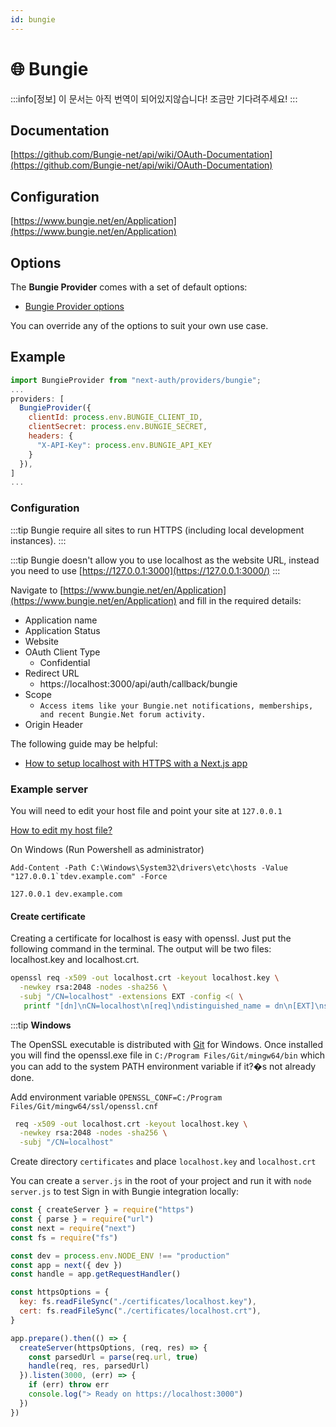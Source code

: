 ```yaml
---
id: bungie
---
```


# 🌐 Bungie

:::info[정보]
이 문서는 아직 번역이 되어있지않습니다! 조금만 기다려주세요!
:::

## Documentation[](https://next-auth.js.org/providers/bungie#documentation "Direct link to heading")

[https://github.com/Bungie-net/api/wiki/OAuth-Documentation](https://github.com/Bungie-net/api/wiki/OAuth-Documentation)

## Configuration[](https://next-auth.js.org/providers/bungie#configuration "Direct link to heading")

[https://www.bungie.net/en/Application](https://www.bungie.net/en/Application)

## Options[](https://next-auth.js.org/providers/bungie#options "Direct link to heading")

The **Bungie Provider** comes with a set of default options:

-   [Bungie Provider options](https://github.com/nextauthjs/next-auth/blob/v4/packages/next-auth/src/providers/bungie.js)

You can override any of the options to suit your own use case.

## Example[](https://next-auth.js.org/providers/bungie#example "Direct link to heading")

```js
import BungieProvider from "next-auth/providers/bungie";
...
providers: [
  BungieProvider({
    clientId: process.env.BUNGIE_CLIENT_ID,
    clientSecret: process.env.BUNGIE_SECRET,
    headers: {
      "X-API-Key": process.env.BUNGIE_API_KEY
    }
  }),
]
...
```

### Configuration[](https://next-auth.js.org/providers/bungie#configuration-1 "Direct link to heading")

:::tip
Bungie require all sites to run HTTPS (including local development instances).
:::

:::tip
Bungie doesn't allow you to use localhost as the website URL, instead you need to use [https://127.0.0.1:3000](https://127.0.0.1:3000/)
:::

Navigate to [https://www.bungie.net/en/Application](https://www.bungie.net/en/Application) and fill in the required details:

-   Application name
-   Application Status
-   Website
-   OAuth Client Type
    -   Confidential
-   Redirect URL
    -   https://localhost:3000/api/auth/callback/bungie
-   Scope
    -   `Access items like your Bungie.net notifications, memberships, and recent Bungie.Net forum activity.`
-   Origin Header

The following guide may be helpful:

-   [How to setup localhost with HTTPS with a Next.js app](https://medium.com/@anMagpie/secure-your-local-development-server-with-https-next-js-81ac6b8b3d68)

### Example server[](https://next-auth.js.org/providers/bungie#example-server "Direct link to heading")

You will need to edit your host file and point your site at `127.0.0.1`

[How to edit my host file?](https://phoenixnap.com/kb/how-to-edit-hosts-file-in-windows-mac-or-linux)

On Windows (Run Powershell as administrator)

```
Add-Content -Path C:\Windows\System32\drivers\etc\hosts -Value "127.0.0.1`tdev.example.com" -Force
```

```
127.0.0.1 dev.example.com
```

#### Create certificate[](https://next-auth.js.org/providers/bungie#create-certificate "Direct link to heading")

Creating a certificate for localhost is easy with openssl. Just put the following command in the terminal. The output will be two files: localhost.key and localhost.crt.

```bash
openssl req -x509 -out localhost.crt -keyout localhost.key \
  -newkey rsa:2048 -nodes -sha256 \
  -subj "/CN=localhost" -extensions EXT -config <( \
   printf "[dn]\nCN=localhost\n[req]\ndistinguished_name = dn\n[EXT]\nsubjectAltName=DNS:localhost\nkeyUsage=digitalSignature\nextendedKeyUsage=serverAuth")
```

:::tip
**Windows**

The OpenSSL executable is distributed with [Git](https://git-scm.com/download/win%5D9) for Windows. Once installed you will find the openssl.exe file in `C:/Program Files/Git/mingw64/bin` which you can add to the system PATH environment variable if it?�s not already done.

Add environment variable `OPENSSL_CONF=C:/Program Files/Git/mingw64/ssl/openssl.cnf`

```bash
 req -x509 -out localhost.crt -keyout localhost.key \
  -newkey rsa:2048 -nodes -sha256 \
  -subj "/CN=localhost"
```

Create directory `certificates` and place `localhost.key` and `localhost.crt`

You can create a `server.js` in the root of your project and run it with `node server.js` to test Sign in with Bungie integration locally:

```js
const { createServer } = require("https")
const { parse } = require("url")
const next = require("next")
const fs = require("fs")

const dev = process.env.NODE_ENV !== "production"
const app = next({ dev })
const handle = app.getRequestHandler()

const httpsOptions = {
  key: fs.readFileSync("./certificates/localhost.key"),
  cert: fs.readFileSync("./certificates/localhost.crt"),
}

app.prepare().then(() => {
  createServer(httpsOptions, (req, res) => {
    const parsedUrl = parse(req.url, true)
    handle(req, res, parsedUrl)
  }).listen(3000, (err) => {
    if (err) throw err
    console.log("> Ready on https://localhost:3000")
  })
})
```
